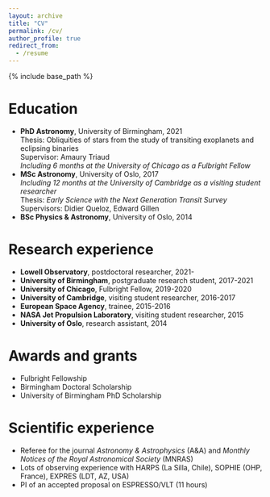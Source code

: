 ```yaml
---
layout: archive
title: "CV"
permalink: /cv/
author_profile: true
redirect_from:
  - /resume
---
```


{% include base_path %}

<!-- A full CV can be found here (insert link later).-->

Education  
======
* **PhD Astronomy**, University of Birmingham, 2021  
   Thesis: Obliquities of stars from the study of transiting exoplanets and eclipsing binaries  
   Supervisor: Amaury Triaud  
   _Including 6 months at the University of Chicago as a Fulbright Fellow_
* **MSc Astronomy**, University of Oslo, 2017  
   _Including 12 months at the University of Cambridge as a visiting student researcher_  
   Thesis: _Early Science with the Next Generation Transit Survey_  
   Supervisors: Didier Queloz, Edward Gillen
* **BSc Physics & Astronomy**, University of Oslo, 2014

Research experience
======
* **Lowell Observatory**, postdoctoral researcher, 2021-
* **University of Birmingham**, postgraduate research student, 2017-2021
* **University of Chicago**, Fulbright Fellow, 2019-2020
* **University of Cambridge**, visiting student researcher, 2016-2017
* **European Space Agency**, trainee, 2015-2016
* **NASA Jet Propulsion Laboratory**, visiting student researcher, 2015
* **University of Oslo**, research assistant, 2014

Awards and grants
======
* Fulbright Fellowship  
* Birmingham Doctoral Scholarship  
* University of Birmingham PhD Scholarship

Scientific experience
======
* Referee for the journal _Astronomy & Astrophysics_ (A&A) and _Monthly Notices of the Royal Astronomical Society_ (MNRAS)
* Lots of observing experience with HARPS (La Silla, Chile), SOPHIE (OHP, France), EXPRES (LDT, AZ, USA)
* PI of an accepted proposal on ESPRESSO/VLT (11 hours)
